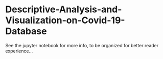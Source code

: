 # Descriptive-Analysis-and-Visualization-on-Covid-19-Database

See the jupyter notebook for more info, to be organized for better reader experience...
